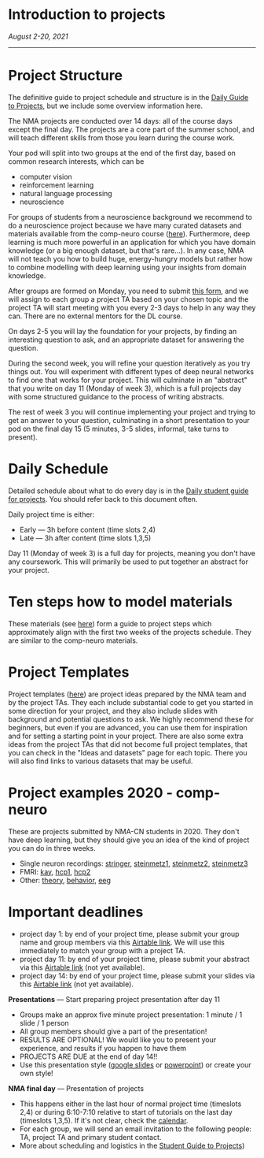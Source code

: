 # Introduction to projects

*August 2-20, 2021*

----

# **Project Structure**

The definitive guide to project schedule and structure is in the [Daily Guide to Projects](./docs/project_guidance.md), but we include some overview information here.

The NMA projects are conducted over 14 days: all of the course days except the final day. The projects are a core part of the summer school, and will teach different skills from those you learn during the course work.

Your pod will split into two groups at the end of the first day, based on common research interests, which can be

* computer vision
* reinforcement learning
* natural language processing
* neuroscience

For groups of students from a neuroscience background we recommend to do a neuroscience project because we have many curated datasets and materials available from the comp-neuro course ([here](https://compneuro.neuromatch.io/projects/docs/datasets_overview.html)). Furthermore, deep learning is much more powerful in an application for which you have domain knowledge (or a big enough dataset, but that's rare...). In any case, NMA will not teach you how to build huge, energy-hungry models but rather how to combine modelling with deep learning using your insights from domain knowledge.

After groups are formed on Monday, you need to submit [this form](https://airtable.com/shrZ341XOB4CSO9wh), and we will assign to each group a project TA based on your chosen topic and the project TA will start meeting with you every 2-3 days to help in any way they can. There are no external mentors for the DL course.

On days 2-5 you will lay the foundation for your projects, by finding an interesting question to ask, and an appropriate dataset for answering the question.

During the second week, you will refine your question iteratively as you try things out. You will experiment with different types of deep neural networks to find one that works for your project. This will culminate in an "abstract" that you write on day 11 (Monday of week 3), which is a full projects day with some structured guidance to the process of writing abstracts.

The rest of week 3 you will continue implementing your project and trying to get an answer to your question, culminating in a short presentation to your pod on the final day 15 (5 minutes, 3-5 slides, informal, take turns to present).

# **Daily Schedule**

Detailed schedule about what to do every day is in the [Daily student guide for projects](./docs/project_guidance.md). You should refer back to this document often.

Daily project time is either:
 - Early — 3h before content (time slots 2,4)
 - Late  — 3h after content (time slots 1,3,5)

Day 11 (Monday of week 3) is a full day for projects, meaning you don't have any coursework. This will primarily be used to put together an abstract for your project.

# **Ten steps how to model materials**

These materials (see [here](https://deeplearning.neuromatch.io/projects/modelingsteps/ModelingSteps_1through2_DL.html)) form a guide to project steps which approximately align with the first two weeks of the projects schedule. They are similar to the comp-neuro materials.

# **Project Templates**

Project templates ([here](https://deeplearning.neuromatch.io/projects/docs/projects_overview.html)) are project ideas prepared by the NMA team and by the project TAs. They each include substantial code to get you started in some direction for your project, and they also include slides with background and potential questions to ask. We highly recommend these for beginners, but even if you are advanced, you can use them for inspiration and for setting a starting point in your project. There are also some extra ideas from the project TAs that did not become full project templates, that you can check in the "Ideas and datasets" page for each topic. There you will also find links to various datasets that may be useful.

# **Project examples 2020 - comp-neuro**

These are projects submitted by NMA-CN students in 2020. They don't have deep learning, but they should give you an idea of the kind of project you can do in three weeks.

   - Single neuron recordings: [stringer](https://osf.io/u9gqe/), [steinmetz1](https://osf.io/29vuq/), [steinmetz2](https://osf.io/52wja/), [steinmetz3](https://osf.io/bt4ph/)  
   - FMRI: [kay](https://osf.io/h3z4e/), [hcp1](https://osf.io/td957/), [hcp2](https://osf.io/5fmnq/)
   - Other: [theory](https://osf.io/z7p5v/), [behavior](https://osf.io/hez85/), [eeg](https://osf.io/5r96v/)

# **Important deadlines**

* project day 1:    by end of your project time, please submit your group name and group members via this [Airtable link](https://airtable.com/shrZ341XOB4CSO9wh). We will use this immediately to match your group with a project TA.  
* project day 11:   by end of your project time, please submit your abstract via this [Airtable link]() (not yet available).  
* project day 14:   by end of your project time, please submit your slides via this [Airtable link]() (not yet available).  

**Presentations** — Start preparing project presentation after day 11
 * Groups make an approx five minute project presentation: 1 minute / 1 slide / 1 person
 * All group members should give a part of the presentation!
 * RESULTS ARE OPTIONAL! We would like you to present your experience, and results if you happen to have them
 * PROJECTS ARE DUE at the end of day 14!!
 * Use this presentation style ([google slides](https://docs.google.com/presentation/d/1A1uaYarVot9YyCdbAAB4VDvsQfK6emqq-TwIZ9xVNwo/edit?usp=sharing) or [powerpoint](https://osf.io/ky6fj/download)) or create your own style!

**NMA final day** — Presentation of projects
  * This happens either in the last hour of normal project time (timeslots 2,4) or during 6:10-7:10 relative to start of tutorials on the last day (timeslots 1,3,5). If it's not clear, check the [calendar](https://academy.neuromatch.io/calendar-summer-2021).
  * For each group, we will send an email invitation to the following people: TA, project TA and primary student contact.
  * More about scheduling and logistics in the [Student Guide to Projects](./docs/project_guidance.md))

